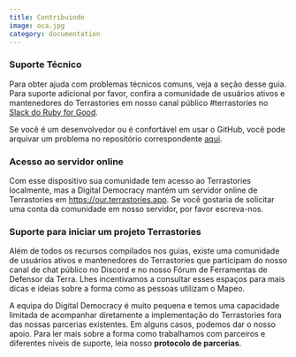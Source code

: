```yaml
---
title: Contribuindo
image: oca.jpg
category: documentation
---
```


### Suporte Técnico

Para obter ajuda com problemas técnicos comuns, veja a seção desse guia. Para suporte adicional por favor, confira a comunidade de usuários ativos e mantenedores do Terrastories em nosso canal público #terrastories no [Slack do Ruby for Good](https://rubyforgood.slack.com/join/shared_invite/zt-1kfeimohe-KL~~~6Lkof7G94_7Ojd_Hw#/shared-invite/email).

Se você é um desenvolvedor ou é confortável em usar o GitHub, você pode arquivar um problema no repositório correspondente [aqui](https://github.com/terrastories/terrastories).

### Acesso ao servidor online

Com esse dispositivo sua comunidade tem acesso ao Terrastories localmente, mas a Digital Democracy mantém um servidor online de Terrastories em https://our.terrastories.app. Se você gostaria de solicitar uma conta da comunidade em nosso servidor, por favor escreva-nos.

### Suporte para iniciar um projeto Terrastories

Além de todos os recursos compilados nos guias, existe uma comunidade de usuários ativos e mantenedores do Terrastories que participam do nosso canal de chat público no Discord e no nosso Fórum de Ferramentas de Defensor da Terra. Lhes incentivamos a consultar esses espaços para mais dicas e ideias sobre a forma como as pessoas utilizam o Mapeo.

<app-button :color="true" link="https://forum.earthdefenderstoolkit.com/" text="EDT Forum"></app-button>

<app-button font="white" color="#7289DA" link="https://discord.gg/KWRFDh3v73" text="Discord"></app-button>

A equipa do Digital Democracy é muito pequena e temos uma capacidade limitada de acompanhar diretamente a implementação do Terrastories fora das nossas parcerias existentes. Em alguns casos, podemos dar o nosso apoio. Para ler mais sobre a forma como trabalhamos com parceiros e diferentes níveis de suporte, leia nosso **protocolo de parcerias**.

<app-button color="rgb(26, 162, 212)" link="https://drive.google.com/file/d/1c9C1-6v1EHKnfrYDsBn3VNu5qS_pUNMC/view" text="Partner protocol"></app-button>

